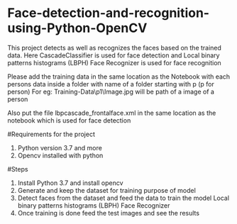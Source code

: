 # Face-detection-and-recognition-using-Python-OpenCV
This project detects as well as recognizes the faces based on the trained data. Here CascadeClassifier is used for face detection and Local binary patterns histograms (LBPH) Face Recognizer is used for face recognition

Please add the training data in the same location as the Notebook with each persons data inside a folder with name of a folder starting with p (p for person)
For eg: Training-Data\\p1\\Image.jpg will be path of a image of a person

Also put the file lbpcascade_frontalface.xml in the same location as the notebook which is used for face detection

#Requirements for the project
1. Python version 3.7 and more
2. Opencv installed with python


#Steps
1. Install Python 3.7 and install opencv 
2. Generate and keep the dataset for training purpose of model
3. Detect faces from the dataset and feed the data to train the model Local binary patterns histograms (LBPH) Face Recognizer
4. Once training is done feed the test images and see the results


